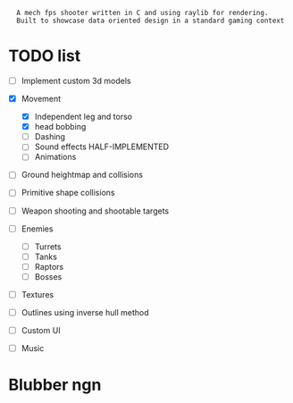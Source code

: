 
```
  A mech fps shooter written in C and using raylib for rendering.
  Built to showcase data oriented design in a standard gaming context
```

# TODO list
- [ ] Implement custom 3d models
- [x] Movement
	- [x] Independent leg and torso
	- [x] head bobbing 
	- [ ] Dashing
	- [ ] Sound effects HALF-IMPLEMENTED
	- [ ] Animations
- [ ] Ground heightmap and collisions
- [ ] Primitive shape collisions
- [ ] Weapon shooting and shootable targets
- [ ] Enemies
	- [ ] Turrets
	- [ ] Tanks
	- [ ] Raptors
	- [ ] Bosses
- [ ] Textures
- [ ] Outlines using inverse hull method
- [ ] Custom UI
- [ ] Music


# Blubber ngn
